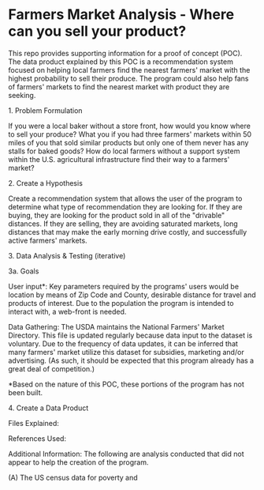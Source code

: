 <html>

<h1> Farmers Market Analysis - Where can you sell your product? </h1>

<p>This repo provides supporting information for a proof of concept (POC).  The data product explained by this POC is a recommendation system focused on helping local farmers find the nearest farmers' market with the highest probability to sell their produce.  The program could also help fans of farmers' markets to find the nearest market with product they are seeking. </p> 
<p>1. Problem Formulation</p>

<p>If you were a local baker without a store front, how would you know where to sell your produce?  What you if you had three farmers' markets within 50 miles of you that sold similar products but only one of them never has any stalls for baked goods? How do local farmers without a support system within the U.S. agricultural infrastructure find their way to a farmers' market?</p>

<p>2. Create a Hypothesis</p>

<p>Create a recommendation system that allows the user of the program to determine what type of recommendation they are looking for.  If they are buying, they are looking for the product sold in all of the "drivable" distances.  If they are selling, they are avoiding saturated markets, long distances that may make the early morning drive costly, and successfully active farmers' markets.  </p>

<p>3. Data Analysis & Testing (iterative)</p>

<p>   3a.  Goals</p>

<p>User input*: Key parameters required by the programs' users would be location by means of Zip Code and County, desirable distance for travel and products of interest.  Due to the population the program is intended to interact with, a web-front is needed.  

<p>Data Gathering: The USDA maintains the National Farmers' Market Directory.  This file is updated regularly because data input to the dataset is voluntary.  Due to the frequency of data updates, it can be inferred that many farmers' market utilize this dataset for subsidies, marketing and/or advertising.  (As such, it should be expected that this program already has a great deal of competition.)  </p>



<p>*Based on the nature of this POC, these portions of the program has not been built.</p>



<p>4. Create a Data Product</p>



<p>Files Explained:</p>


<p>References Used:</p>


<p>Additional Information:  The following are analysis conducted that did not appear to help the creation of the program. </p>
<p>(A) The US census data for poverty and </p>


</html>
